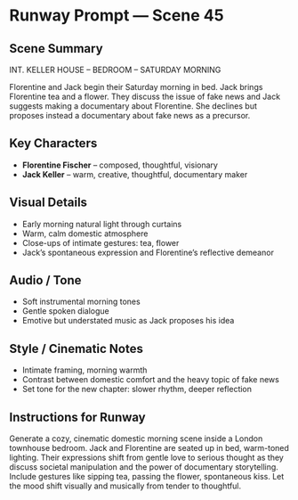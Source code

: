 # Runway Prompt — Scene 45

## Scene Summary
INT. KELLER HOUSE – BEDROOM – SATURDAY MORNING

Florentine and Jack begin their Saturday morning in bed. Jack brings Florentine tea and a flower. They discuss the issue of fake news and Jack suggests making a documentary about Florentine. She declines but proposes instead a documentary about fake news as a precursor.

## Key Characters
- **Florentine Fischer** – composed, thoughtful, visionary
- **Jack Keller** – warm, creative, thoughtful, documentary maker

## Visual Details
- Early morning natural light through curtains
- Warm, calm domestic atmosphere
- Close-ups of intimate gestures: tea, flower
- Jack’s spontaneous expression and Florentine’s reflective demeanor

## Audio / Tone
- Soft instrumental morning tones
- Gentle spoken dialogue
- Emotive but understated music as Jack proposes his idea

## Style / Cinematic Notes
- Intimate framing, morning warmth
- Contrast between domestic comfort and the heavy topic of fake news
- Set tone for the new chapter: slower rhythm, deeper reflection

## Instructions for Runway
Generate a cozy, cinematic domestic morning scene inside a London townhouse bedroom. Jack and Florentine are seated up in bed, warm-toned lighting. Their expressions shift from gentle love to serious thought as they discuss societal manipulation and the power of documentary storytelling. Include gestures like sipping tea, passing the flower, spontaneous kiss. Let the mood shift visually and musically from tender to thoughtful.
